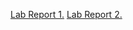 [Lab Report 1.](https://pratyush-bhattacharya.github.io/cse15l-lab-reports/LabReport1)
[Lab Report 2.](https://pratyush-bhattacharya.github.io/cse15l-lab-reports/LabReport2)
